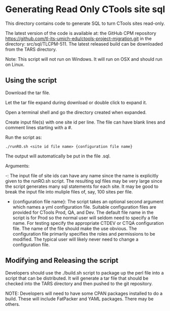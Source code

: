 # Generating Read Only CTools site sql #

This directory contains code to generate SQL to turn CTools sites read-only.

The latest version of the code is available at: the GitHub CPM repository
https://github.com/tl-its-umich-edu/ctools-project-migration.git in
the directory: src/sql/TLCPM-511.  The latest released build can be
downloaded from the TARS directory.

Note: This script will not run on Windows.  It will run on OSX and should
run on Linux.

## Using the script ##

Download the tar file.

Let the tar file expand during download or double click to expand it.

Open a terminal shell and go the directory created when expanded.

Create input file(s) with one site id per line.  The file can have blank
lines and comment lines starting with a #.

Run the script as:

    ./runRO.sh <site id file name> {configuration file name}

The output will automatically be put in the file <site id file name>.sql.

Arguments:

-<site id file name>: The input file of site ids can have any name
since the name is explicitly given to the runRO.sh script. The
resulting sql files may be very large since the script generates many
sql statements for each site.  It may be good to break the input file
into muliple files of, say, 100 sites per file.

- {configuration file name}: The script takes an optional second
argument which names a yml configuration file. Suitable configuration
files are provided for CTools Prod, QA, and Dev. The default file name
in the script is for Prod so the normal user will seldom need to
specify a file name. For testing specify the appropriate CTDEV or CTQA
configuration file.  The name of the file should make the use
obvious. The configuration file primarily specifies the roles and
permissions to be modified. The typical user will likely never need to
change a configuration file.

## Modifying and Releasing  the script ##

Developers should use the ./build.sh script to package up the perl
file into a script that can be distributed.  It will generate a tar
file that should be checked into the TARS directory and then pushed to
the git repository.

NOTE: Developers will need to have some CPAN packages installed to do
a build.  These will include FatPacker and YAML packages.  There may be
others.
